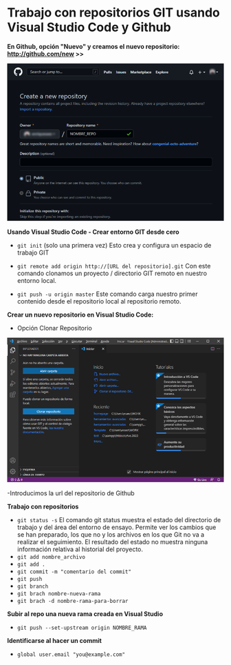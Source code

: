 
# Trabajo con repositorios GIT usando Visual Studio Code y Github
	
**En Github, opción "Nuevo" y creamos el nuevo repositorio: http://github.com/new >>**

![Image text](https://github.com/enriquesaez/EGS-Layout-Monitor/blob/master/useful/img-create-repo.png)


**Usando Visual Studio Code - Crear entorno GIT desde cero**

- `git init` (solo una primera vez) Esto crea y configura un espacio de trabajo GIT

- `git remote add origin http://[URL del repositorio].git` Con este comando clonamos un proyecto / directorio GIT remoto en nuestro entorno local.

- `git push -u origin master` Este comando carga nuestro primer contenido desde el repositorio local al repositorio remoto.

**Crear un nuevo repositorio en Visual Studio Code:**

- Opción Clonar Repositorio

![Image text](https://github.com/enriquesaez/EGS-Layout-Monitor/blob/master/useful/img-clone-repository.png)

-Introducimos la url del repositorio de Github

**Trabajo con repositorios**

- `git status -s` El comando git status muestra el estado del directorio de trabajo y del área del entorno de ensayo. Permite ver los cambios que se han preparado, los que no y los archivos en los que Git no va a realizar el seguimiento. El resultado del estado no muestra ninguna información relativa al historial del proyecto.
- `git add nombre_archivo`
- `git add .`
- `git commit -m "comentario del commit"`
- `git push`
- `git branch`
- `git brach nombre-nueva-rama`
- `git brach -d nombre-rama-para-borrar`

**Subir al repo una nueva rama creada en Visual Studio**

- `git push --set-upstream origin NOMBRE_RAMA`

**Identificarse al hacer un commit**

- `global user.email "you@example.com"`

